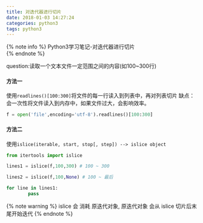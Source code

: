 ```yaml
---
title: 对迭代器进行切片
date: 2018-01-03 14:27:24
categories: python3
tags: python3
---
```

{% note info %} 
Python3学习笔记-对迭代器进行切片  
{% endnote %} 

question:读取一个文本文件一定范围之间的内容(如100~300行)  

#### 方法一
使用`readlines()[100:300]`将文件的每一行读入到列表中，再对列表切片
缺点：会一次性将文件读入到内存中，如果文件过大，会影响效率。

```python
f = open('file',encoding='utf-8').readlines()[100:300]
```
#### 方法二
使用`islice(iterable, start, stop[, step]) --> islice object` 
```python
from itertools import islice

lines1 = islice(f,100,300) # 100 ~ 300

lines2 = islice(f,100,None) # 100 ~ 最后

for line in lines1:
        pass
```
{% note warning %}
islice 会 消耗 原迭代对象, 原迭代对象 会从 islice 切片后末尾开始迭代
{% endnote %}
